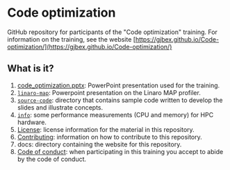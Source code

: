 # Code optimization

GitHub repository for participants of the "Code optimization" training.
For information on the training, see the website
[https://gjbex.github.io/Code-optimization/](https://gjbex.github.io/Code-optimization/)


## What is it?

1. [code_optimization.pptx](code_optimization.pptx): PowerPoint
   presentation used for the training.
1. [`linaro-map`](linaro-map): Powerpoint presentation on the Linaro MAP profiler.
1. [`source-code`](source-code): directory that contains sample code written to
   develop the slides and illustrate concepts.
1. [`info`](info): some performance measurements (CPU and memory) for HPC
   hardware.
1. [License](LICENSE): license information for the material in this repository.
1. [Contributing](CONTRIBUTING.md): information on how to contribute to this
   repository.
1. docs: directory containing the website for this repository.
1. [Code of conduct](CODE_OF_CONDUCT.md): when participating in this training
   you accept to abide by the code of conduct.
